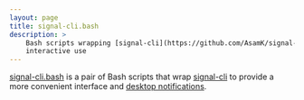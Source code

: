 ```yaml
---
layout: page
title: signal-cli.bash
description: >
    Bash scripts wrapping [signal-cli](https://github.com/AsamK/signal-cli) for convenient
    interactive use
---
```


[signal-cli.bash][github] is a pair of Bash scripts that wrap [signal-cli][] to provide a
more convenient interface and [desktop notifications][].

[github]:https://github.com/meribold/signal-cli.bash
[signal-cli]: https://github.com/AsamK/signal-cli
[desktop notifications]: https://wiki.archlinux.org/index.php/Desktop_notifications

<!-- vim: set tw=90 sts=-1 sw=4 et spell: -->

